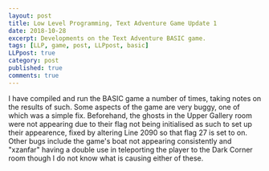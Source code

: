 ```yaml
---
layout: post
title: Low Level Programming, Text Adventure Game Update 1
date: 2018-10-28
excerpt: Developments on the Text Adventure BASIC game.
tags: [LLP, game, post, LLPpost, basic]
LLPpost: true
category: post
published: true
comments: true
---
```

I have compiled and run the BASIC game a number of times, taking notes on the results of such. Some aspects of the game are very buggy, one of which was a simple fix. Beforehand, the ghosts in the Upper Gallery room were not appearing due to their flag not being initialised as such to set up their appearence, fixed by altering Line 2090 so that flag 27 is set to on. Other bugs include the game's boat not appearing consistently and "xzanfar" having a double use in teleporting the player to the Dark Corner room though I do not know what is causing either of these.